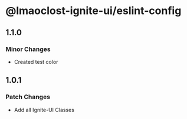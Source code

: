 # @lmaoclost-ignite-ui/eslint-config

## 1.1.0

### Minor Changes

- Created test color

## 1.0.1

### Patch Changes

- Add all Ignite-UI Classes
